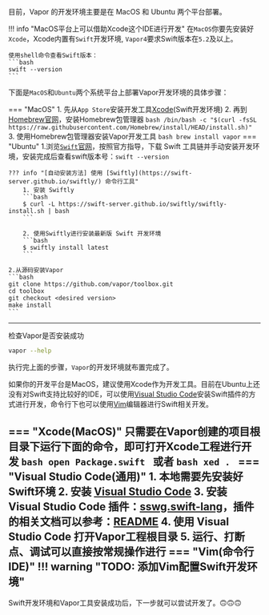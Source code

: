 目前，Vapor 的开发环境主要是在 MacOS 和 Ubuntu 两个平台部署。

!!! info "MacOS平台上可以借助Xcode这个IDE进行开发"
    在`MacOS`你要先安装好`Xcode`，Xcode内置有`Swift`开发环境, `Vapor4`要求Swift版本在`5.2`及以上。
    
    使用shell命令查看Swift版本：
    ```bash
    swift --version
    ```


下面是`MacOS`和`Ubuntu`两个系统平台上部署Vapor开发环境的具体步骤：

=== "MacOS"
    1. 先从`App Store`安装开发工具[Xcode](https://apps.apple.com/cn/app/xcode/id497799835?mt=12)(Swift开发环境)
    2. 再到[Homebrew官网](https://brew.sh/)，安装Homebrew包管理器
    ```bash
    /bin/bash -c "$(curl -fsSL https://raw.githubusercontent.com/Homebrew/install/HEAD/install.sh)"
    ```
    3. 使用Homebrew包管理器安装Vapor开发工具
    ``` bash
    brew install vapor
    ```
=== "Ubuntu"
    1.浏览[`Swift`官网](https://swift.org/download)，按照官方指导，下载 Swift 工具链并手动安装开发环境，安装完成后查看swift版本号：`swift --version`

    ??? info "[自动安装方法] 使用 [Swiftly](https://swift-server.github.io/swiftly/) 命令行工具"
        1. 安装 Swiftly
        ```bash
        $ curl -L https://swift-server.github.io/swiftly/swiftly-install.sh | bash
        ```

        2. 使用Swiftly进行安装最新版 Swift 开发环境
        ```bash
        $ swiftly install latest
        ```

    2.从源码安装Vapor
    ```bash 
    git clone https://github.com/vapor/toolbox.git
    cd toolbox
    git checkout <desired version>
    make install
    ```
---

检查Vapor是否安装成功
```bash
vapor --help
```

执行完上面的步骤，`Vapor`的开发环境就布置完成了。


如果你的开发平台是MacOS，建议使用Xcode作为开发工具。目前在Ubuntu上还没有对Swift支持比较好的IDE，可以使用[Visual Studio Code][vsc]安装Swift插件的方式进行开发，命令行下也可以使用[Vim]编辑器进行Swift相关开发。

=== "Xcode(MacOS)"
    只需要在Vapor创建的项目根目录下运行下面的命令，即可打开Xcode工程进行开发
    ```bash
    open Package.swift
    ``` 
    或者
    ```bash
    xed .
    ```
=== "Visual Studio Code(通用)"
    1. 本地需要先安装好Swift环境
    2. 安装 [Visual Studio Code][vsc]
    3. 安装 Visual Studio Code 插件：[sswg.swift-lang][vsc-swift-plugin]，插件的相关文档可以参考：[README](https://github.com/swift-server/vscode-swift#readme)
    4. 使用 Visual Studio Code 打开Vapor工程根目录
    5. 运行、打断点、调试可以直接按常规操作进行
=== "Vim(命令行IDE)"
    !!! warning "TODO: 添加Vim配置Swift开发环境"
---
Swift开发环境和Vapor工具安装成功后，下一步就可以尝试开发了。🙃🙃🙃


[vsc]: <https://code.visualstudio.com>
[vim]: <https://github.com/vim/vim>
[vsc-swift-plugin]: <https://marketplace.visualstudio.com/items?itemName=sswg.swift-lang>